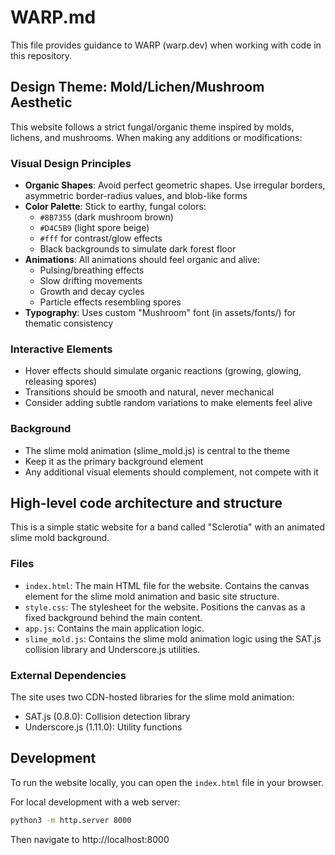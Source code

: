 # WARP.md

This file provides guidance to WARP (warp.dev) when working with code in this repository.

## Design Theme: Mold/Lichen/Mushroom Aesthetic

This website follows a strict fungal/organic theme inspired by molds, lichens, and mushrooms. When making any additions or modifications:

### Visual Design Principles
- **Organic Shapes**: Avoid perfect geometric shapes. Use irregular borders, asymmetric border-radius values, and blob-like forms
- **Color Palette**: Stick to earthy, fungal colors:
  - `#8B7355` (dark mushroom brown)
  - `#D4C5B9` (light spore beige)
  - `#fff` for contrast/glow effects
  - Black backgrounds to simulate dark forest floor
- **Animations**: All animations should feel organic and alive:
  - Pulsing/breathing effects
  - Slow drifting movements
  - Growth and decay cycles
  - Particle effects resembling spores
- **Typography**: Uses custom "Mushroom" font (in assets/fonts/) for thematic consistency

### Interactive Elements
- Hover effects should simulate organic reactions (growing, glowing, releasing spores)
- Transitions should be smooth and natural, never mechanical
- Consider adding subtle random variations to make elements feel alive

### Background
- The slime mold animation (slime_mold.js) is central to the theme
- Keep it as the primary background element
- Any additional visual elements should complement, not compete with it

## High-level code architecture and structure

This is a simple static website for a band called "Sclerotia" with an animated slime mold background.

### Files
- `index.html`: The main HTML file for the website. Contains the canvas element for the slime mold animation and basic site structure.
- `style.css`: The stylesheet for the website. Positions the canvas as a fixed background behind the main content.
- `app.js`: Contains the main application logic.
- `slime_mold.js`: Contains the slime mold animation logic using the SAT.js collision library and Underscore.js utilities.

### External Dependencies
The site uses two CDN-hosted libraries for the slime mold animation:
- SAT.js (0.8.0): Collision detection library
- Underscore.js (1.11.0): Utility functions

## Development

To run the website locally, you can open the `index.html` file in your browser.

For local development with a web server:
```bash
python3 -m http.server 8000
```
Then navigate to http://localhost:8000
